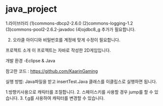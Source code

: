 # java_project
1.라이브러리
(1)commons-dbcp2-2.6.0
(2)commons-logging-1.2
(3)commons-pool2-2.6.2-javadoc
(4)ojdbc8_g
추가가 필요합니다.

2. 오라클 아이디와 비밀번호를 계정에 맞게 수정이 필요합니다.

프로젝트 소개
이 프로젝트는 자바로 작성한 2D게임입니다.

개발 환경
-Eclipse & Java

참고한 코드 :
https://github.com/KaarinGaming

실행 방법:
Java파일을 받고 insertTest.Java 클래스를 이클립스로 실행하면 됩니다.

1.방향키사용으로 캐릭터를 조절합니다.
2. 스페이스키를 사용할 경우 jump를 할 수 있습니다.
3. f,g를 사용하여 캐릭터를 변경할 수 있습니다.
